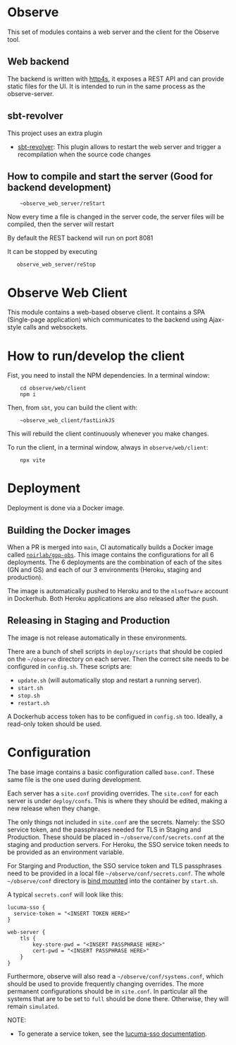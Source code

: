 # Observe

This set of modules contains a web server and the client for the Observe tool.

## Web backend

The backend is written with [http4s](http://http4s.org), it exposes a REST API and can provide static files for the UI. It is intended to run in the same process as the observe-server.

## sbt-revolver

This project uses an extra plugin

- [sbt-revolver](https://github.com/spray/sbt-revolver): This plugin allows to restart the web server and trigger a recompilation when the source code changes

## How to compile and start the server (Good for backend development)

```
    ~observe_web_server/reStart
```

Now every time a file is changed in the server code, the server files will be compiled, then the server will restart

By default the REST backend will run on port 8081

It can be stopped by executing

```
   observe_web_server/reStop
```


# Observe Web Client

This module contains a web-based observe client. It contains a SPA (Single-page application) which communicates to the backend using Ajax-style calls and websockets.

# How to run/develop the client

Fist, you need to install the NPM dependencies. In a terminal window:

```
    cd observe/web/client
    npm i
```

Then, from `sbt`, you can build the client with: 

```
    ~observe_web_client/fastLinkJS
```

This will rebuild the client continuously whenever you make changes.

To run the client, in a terminal window, always in `observe/web/client`:

```
    npx vite
```

# Deployment

Deployment is done via a Docker image.

## Building the Docker images

When a PR is merged into `main`, CI automatically builds a Docker image called [`noirlab/gpp-obs`](https://hub.docker.com/repository/docker/noirlab/gpp-obs/general). This image contains the configurations for all 6 deployments. The 6 deployments are the combination of each of the sites (GN and GS) and each of our 3 environments (Heroku, staging and production).

The image is automatically pushed to Heroku and to the `nlsoftware` account in Dockerhub. Both Heroku applications are also released after the push.

## Releasing in Staging and Production

The image is not release automatically in these environments.

There are a bunch of shell scripts in `deploy/scripts` that should be copied on the `~/observe` directory on each server. Then the correct site needs to be configured in `config.sh`. These scripts are:
- `update.sh` (will automatically stop and restart a running server).
- `start.sh`
- `stop.sh`
- `restart.sh`

A Dockerhub access token has to be configued in `config.sh` too. Ideally, a read-only token should be used.

# Configuration

The base image contains a basic configuration called `base.conf`. These same file is the one used during development.

Each server has a `site.conf` providing overrides. The `site.conf` for each server is under `deploy/confs`. This is where they should be edited, making a new release when they change.

The only things not included in `site.conf` are the secrets. Namely: the SSO service token, and the passphrases needed for TLS in Staging and Production. These should be placed in `~/observe/conf/secrets.conf` at the staging and production servers. For Heroku, the SSO service token needs to be provided as an environment variable.

For Starging and Production, the SSO service token and TLS passphrases need to be provided in a local file `~/observe/conf/secrets.conf`. The whole `~/observe/conf` directory is [bind mounted](https://docs.docker.com/storage/bind-mounts/) into the container by `start.sh`.

A typical `secrets.conf` will look like this:

```
lucuma-sso {
  service-token = "<INSERT TOKEN HERE>"
}

web-server {
    tls {
        key-store-pwd = "<INSERT PASSPHRASE HERE>"
        cert-pwd = "<INSERT PASSPHRASE HERE>"
    }
}
```

Furthermore, observe will also read a `~/observe/conf/systems.conf`, which should be used to provide frequently changing overrides. The more permanent configurations should be in `site.conf`. In particular all the systems that are to be set to `full` should be done there. Otherwise, they will remain `simulated`.

NOTE:
- To generate a service token, see the [lucuma-sso documentation](https://github.com/gemini-hlsw/lucuma-sso?tab=readme-ov-file#obtaining-a-service-jwt).
